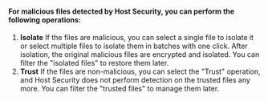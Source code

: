  
#### For malicious files detected by Host Security, you can perform the following operations:
1. **Isolate** 
If the files are malicious, you can select a single file to isolate it or select multiple files to isolate them in batches with one click. After isolation, the original malicious files are encrypted and isolated. You can filter the "isolated files" to restore them later.
2. **Trust**
If the files are non-malicious, you can select the "Trust" operation, and Host Security does not perform detection on the trusted files any more. You can filter the "trusted files" to manage them later.










